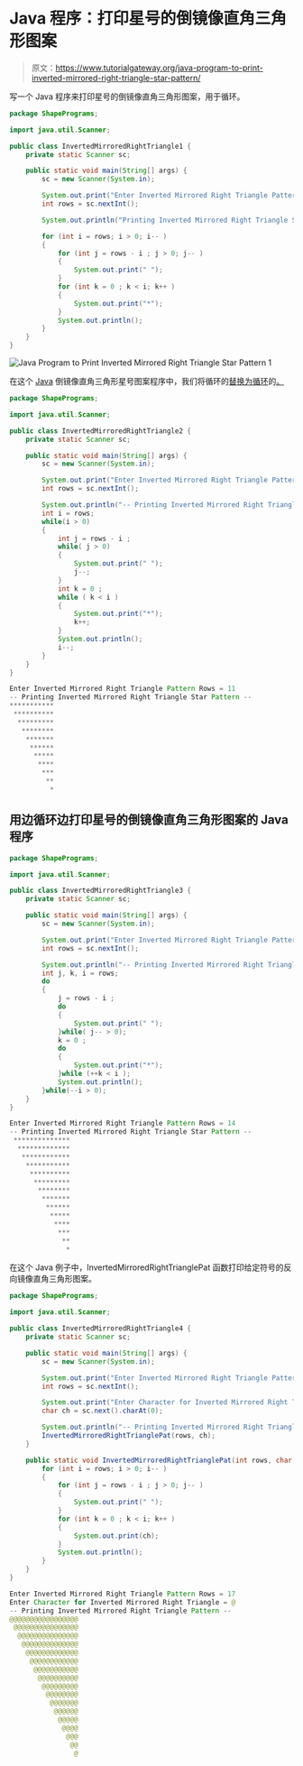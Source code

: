 # Java 程序：打印星号的倒镜像直角三角形图案

> 原文：<https://www.tutorialgateway.org/java-program-to-print-inverted-mirrored-right-triangle-star-pattern/>

写一个 Java 程序来打印星号的倒镜像直角三角形图案，用于循环。

```java
package ShapePrograms;

import java.util.Scanner;

public class InvertedMirroredRightTriangle1 {
	private static Scanner sc;

	public static void main(String[] args) {
		sc = new Scanner(System.in);

		System.out.print("Enter Inverted Mirrored Right Triangle Pattern Rows = ");
		int rows = sc.nextInt();

		System.out.println("Printing Inverted Mirrored Right Triangle Star Pattern");

		for (int i = rows; i > 0; i-- ) 
		{
			for (int j = rows - i ; j > 0; j-- ) 
			{
				System.out.print(" ");
			}
			for (int k = 0 ; k < i; k++ ) 
			{
				System.out.print("*");
			}
			System.out.println();
		}
	}
}
```

![Java Program to Print Inverted Mirrored Right Triangle Star Pattern 1](img/ad8a1b661dc07fbaffabbb6e24163162.png)

在这个 [Java](https://www.tutorialgateway.org/learn-java-programs/) 倒镜像直角三角形星号图案程序中，我们将循环的[替换为循环](https://www.tutorialgateway.org/java-for-loop/)的[。](https://www.tutorialgateway.org/java-while-loop/)

```java
package ShapePrograms;

import java.util.Scanner;

public class InvertedMirroredRightTriangle2 {
	private static Scanner sc;

	public static void main(String[] args) {
		sc = new Scanner(System.in);

		System.out.print("Enter Inverted Mirrored Right Triangle Pattern Rows = ");
		int rows = sc.nextInt();

		System.out.println("-- Printing Inverted Mirrored Right Triangle Star Pattern --");
		int i = rows; 
		while(i > 0) 
		{
			int j = rows - i ;
			while( j > 0) 
			{
				System.out.print(" ");
				j--;
			}
			int k = 0 ;
			while ( k < i ) 
			{
				System.out.print("*");
				k++;
			}
			System.out.println();
			i--;
		}
	}
}
```

```java
Enter Inverted Mirrored Right Triangle Pattern Rows = 11
-- Printing Inverted Mirrored Right Triangle Star Pattern --
***********
 **********
  *********
   ********
    *******
     ******
      *****
       ****
        ***
         **
          *
```

## 用边循环边打印星号的倒镜像直角三角形图案的 Java 程序

```java
package ShapePrograms;

import java.util.Scanner;

public class InvertedMirroredRightTriangle3 {
	private static Scanner sc;

	public static void main(String[] args) {
		sc = new Scanner(System.in);

		System.out.print("Enter Inverted Mirrored Right Triangle Pattern Rows = ");
		int rows = sc.nextInt();

		System.out.println("-- Printing Inverted Mirrored Right Triangle Star Pattern --");
		int j, k, i = rows; 
		do
		{
			j = rows - i ;
			do 
			{
				System.out.print(" ");
			}while( j-- > 0);
			k = 0 ;
			do
			{
				System.out.print("*");
			}while (++k < i );
			System.out.println();
		}while(--i > 0);
	}
}
```

```java
Enter Inverted Mirrored Right Triangle Pattern Rows = 14
-- Printing Inverted Mirrored Right Triangle Star Pattern --
 **************
  *************
   ************
    ***********
     **********
      *********
       ********
        *******
         ******
          *****
           ****
            ***
             **
              *
```

在这个 Java 例子中，InvertedMirroredRightTrianglePat 函数打印给定符号的反向镜像直角三角形图案。

```java
package ShapePrograms;

import java.util.Scanner;

public class InvertedMirroredRightTriangle4 {
	private static Scanner sc;

	public static void main(String[] args) {
		sc = new Scanner(System.in);

		System.out.print("Enter Inverted Mirrored Right Triangle Pattern Rows = ");
		int rows = sc.nextInt();

		System.out.print("Enter Character for Inverted Mirrored Right Triangle = ");
		char ch = sc.next().charAt(0);

		System.out.println("-- Printing Inverted Mirrored Right Triangle Pattern --");
		InvertedMirroredRightTrianglePat(rows, ch);	
	}

	public static void InvertedMirroredRightTrianglePat(int rows, char ch) {
		for (int i = rows; i > 0; i-- ) 
		{
			for (int j = rows - i ; j > 0; j-- ) 
			{
				System.out.print(" ");
			}
			for (int k = 0 ; k < i; k++ ) 
			{
				System.out.print(ch);
			}
			System.out.println();
		}
	}
}
```

```java
Enter Inverted Mirrored Right Triangle Pattern Rows = 17
Enter Character for Inverted Mirrored Right Triangle = @
-- Printing Inverted Mirrored Right Triangle Pattern --
@@@@@@@@@@@@@@@@@
 @@@@@@@@@@@@@@@@
  @@@@@@@@@@@@@@@
   @@@@@@@@@@@@@@
    @@@@@@@@@@@@@
     @@@@@@@@@@@@
      @@@@@@@@@@@
       @@@@@@@@@@
        @@@@@@@@@
         @@@@@@@@
          @@@@@@@
           @@@@@@
            @@@@@
             @@@@
              @@@
               @@
                @ 
```